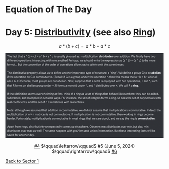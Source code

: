 # Equation of The Day

# Day 5: [Distributivity](https://en.wikipedia.org/wiki/Distributive_property) (see also [Ring](https://en.wikipedia.org/wiki/Ring_(mathematics)))

$$a*(b+c)=a*b+a*c$$

<picture><img alt="Day 5" src="0005.png"></picture>

<center><a href="0004.html">#4</a> $\qquad\leftarrow\qquad$ #5 (June 5, 2024) $\qquad\rightarrow\qquad$ <a href="0006.html">#6</a></center>

[Back to Sector 1](../0-63.md)

<script data-goatcounter="https://zswu.goatcounter.com/count" async src="//gc.zgo.at/count.js"></script>
<script src="https://utteranc.es/client.js" repo="12AbBa/eotd" issue-term="pathname" theme="github-light" crossorigin="anonymous" async> </script>